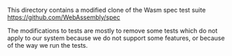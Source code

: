 This directory contains a modified clone of the Wasm spec test suite
https://github.com/WebAssembly/spec

The modifications to tests are mostly to remove some tests which do not apply to
our system because we do not support some features, or because of the way we run
the tests.
